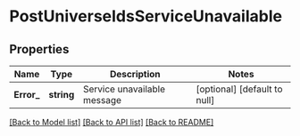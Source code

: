 # PostUniverseIdsServiceUnavailable

## Properties
Name | Type | Description | Notes
------------ | ------------- | ------------- | -------------
**Error_** | **string** | Service unavailable message | [optional] [default to null]

[[Back to Model list]](../README.md#documentation-for-models) [[Back to API list]](../README.md#documentation-for-api-endpoints) [[Back to README]](../README.md)


